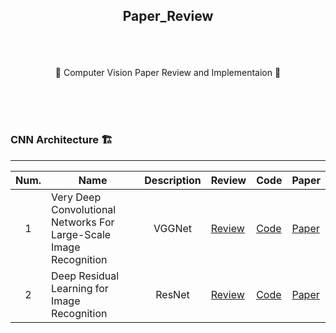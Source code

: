 ## <p align="center"> Paper_Review </p>

<br>
<br>

<p align="center"> 🌟 Computer Vision Paper Review and Implementaion 🌟</p>
<br>
<br>
<br>

### CNN Architecture 🏗️
-----

| Num.|Name|Description|Review|Code|Paper|
|:---:|---|:---:|---|---|---|
| 1 | Very Deep Convolutional Networks For Large-Scale Image Recognition | VGGNet | [Review](https://www.notion.so/jaeheee/Very-Deep-Convolutional-Networks-For-Large-Scale-Image-Recognition-9c8519a54831464d949bcd45af26a2d4) | [Code](https://github.com/JaeHeee/Paper_Review/blob/master/code/CNN/VGGNet.ipynb) | [Paper](https://arxiv.org/pdf/1409.1556.pdf%20http://arxiv.org/abs/1409.1556.pdf)|
| 2 | Deep Residual Learning for Image Recognition | ResNet | [Review](https://www.notion.so/jaeheee/Deep-Residual-Learning-for-Image-Recognition-864c8212d7fb4519beeda2c218deda54) | [Code](https://github.com/JaeHeee/Paper_Review/blob/master/code/CNN/ResNet.ipynb) | [Paper](https://arxiv.org/pdf/1512.03385.pdf)|
